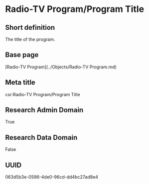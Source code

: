 # Radio-TV Program/Program Title
## Short definition
The title of the program.
## Base page
[Radio-TV Program](../Objects/Radio-TV Program.md)
## Meta title
csr:Radio-TV Program/Program Title
## Research Admin Domain
True
## Research Data Domain
False
## UUID
063d5b3e-0596-4de0-96cd-dd4bc27ad8e4
